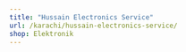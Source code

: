```yaml
---
title: "Hussain Electronics Service"
url: /karachi/hussain-electronics-service/
shop: Elektronik
---
```

